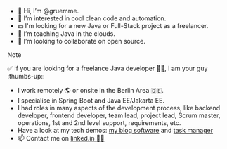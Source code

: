 - 👋 Hi, I’m @gruemme.
- 👀 I’m interested in cool clean code and automation.
- :dollar: I'm looking for a new Java or Full-Stack project as a freelancer.
- 🌱 I’m teaching Java in the clouds.
- 💞️ I’m looking to collaborate on open source.
<!-- -  If you want to reach me, just write me a github message. -->


> [!Note]  
> :white_check_mark:	If you are looking for a freelance Java developer 👨‍🏭, I am your guy :thumbs-up::
> - I work remotely :earth_americas: or onsite in the Berlin Area :de:.
> - I specialise in Spring Boot and Java EE/Jakarta EE.
> - I had roles in many aspects of the development process, like backend developer, frontend developer, team lead, project lead, Scrum master, operations, 1st and 2nd level support, requirements, etc.
> - Have a look at my tech demos: [my blog software](https://github.com/gruemme//simple-blog-sb-fetch) and [task manager](https://github.com/gruemme/task_manager)
> - 📫 Contact me on [linked.in :office_worker:](https://www.linkedin.com/in/christian-gruemme/)
